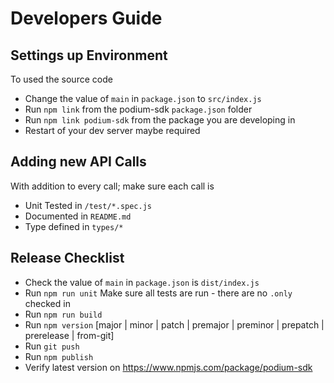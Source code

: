 Developers Guide
===

Settings up Environment
---
To used the source code
- Change the value of `main` in `package.json` to `src/index.js`
- Run `npm link` from the podium-sdk `package.json` folder  
- Run `npm link podium-sdk` from the package you are developing in
- Restart of your dev server maybe required

Adding new API Calls
---
With addition to every call; make sure each call is 
- Unit Tested in `/test/*.spec.js`
- Documented in `README.md`
- Type defined in `types/*`

Release Checklist
---
- Check the value of `main` in `package.json` is `dist/index.js`
- Run `npm run unit` Make sure all tests are run - there are no `.only` checked in
- Run `npm run build`
- Run `npm version` [major | minor | patch | premajor | preminor | prepatch | prerelease | from-git]
- Run `git push`
- Run `npm publish`
- Verify latest version on https://www.npmjs.com/package/podium-sdk